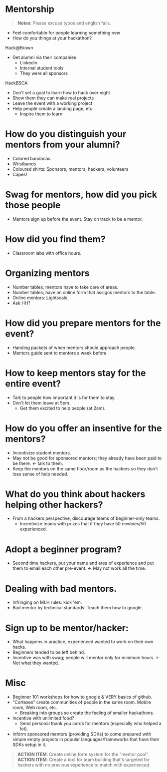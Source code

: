 Mentorship
==========

> **Notes**: Please excuse typos and english fails.

 - Feel comfortable for people learning something new
 - How do you things at your hackathon?

Hack@Brown
 - Get alumni via their companies
 	- Linkedin
 	- Internal student tools
 	- They were all sponsors

HackBSCA
 - Don't set a goal to learn how to hack over night
 - Show them they can make real projects
 - Leave the event with a working project
 - Help people create a landing page, etc.
 	- Inspire them to learn

# How do you distinguish  your mentors from your alumni?
 - Colored bandanas.
 - Wristbands
 - Coloured shirts: Sponsors, mentors, hackers, volunteers
 - Capes!

# Swag for mentors, how did you pick those people
 - Mentors sign up before the event. Stay on track to be a mentor.

# How did you find them?
 - Classroom labs with office hours.

# Organizing mentors
 - Number tables; mentors have to take care of areas.
 - Number tables; have an online form that assigns mentors to the table.
 - Online mentors: Lightscale.
 - Ask HH?

# How did you prepare mentors for the event?
 - Handing packets of when mentors should approach people.
 - Mentors guide sent to mentors a week before.

# How to keep mentors stay for the entire event?
 - Talk to people how important it is for them to stay.
 - Don't let them leave at 5pm.
 	- Get them excited to help people (at 2am).

# How do you offer an insentive for the mentors?
 - Incentivize student mentors.
 - May not be good for sponsored mentors; they already have been paid to be there. <- talk to them.
 - Keep the mentors on the same floor/room as the hackers so they don't lose sense of help needed.

# What do you think about hackers helping other hackers?
 - From a hackers perspective, discourage teams of beginner-only teams.
 	- Incentivize teams with prizes that if they have 50 newbies/50 experienced.

# Adopt a beginner program?
 - Second time hackers, put your name and area of experience and put them to email each other pre-event. <- May not work all the time.

# Dealing with bad mentors.
 - Infringing on MLH rules: kick 'em.
 - Bad mentor by technical standards: Teach them how to google.

# Sign up to be mentor/hacker:
 - What happens in practice, experienced wanted to work on their own hacks.
 - Beginners tended to be left behind.
 - Incentive was with swag; people will mentor only for minimum hours. <- Not what they wanted.

# Misc
 - Beginner 101 workshops for how to google & VERY basics of github.
 - "Cortexes" create communities of people in the same room. Mobile room, Web room, etc.
 	- Breaking into groups so create the feeling of smaller hackathons.
 - Incentive with unlimited food?
 	- Send personal thank you cards for mentors (especially who helped a lot).
 - Inform sponsored mentors (providing SDKs) to come prepared with simple empty projects in popular languages/frameworks that have their SDKs setup in it.

> **ACTION ITEM**: Create online form system for the "mentor pool".
> **ACTION ITEM**: Create a tool for team building that's targeted for hackers with no previous experience to match with experienced.
